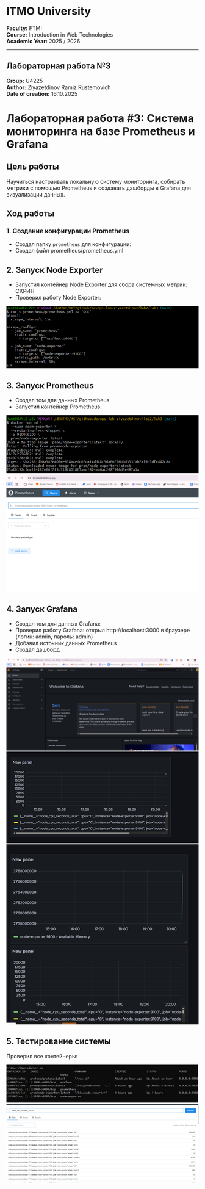 # ITMO University  

**Faculty:** FTMI  
**Course:** Introduction in Web Technologies  
**Academic Year:** 2025 / 2026  

---

## Лабораторная работа №3 

**Group:** U4225  
**Author:** Ziyazetdinov Ramiz Rustemovich  
**Date of creation:** 16.10.2025

# Лабораторная работа #3: Система мониторинга на базе Prometheus и Grafana

## Цель работы
Научиться настраивать локальную систему мониторинга, собирать метрики с помощью Prometheus и создавать дашборды в Grafana для визуализации данных.

## Ход работы

### 1. Создание конфигурации Prometheus

- Создал папку `prometheus` для конфигурации:
- Создал файл prometheus/prometheus.yml


## 2. Запуск Node Exporter
- Запустил контейнер Node Exporter для сбора системных метрик:
СКРИН
- Проверил работу Node Exporter:
  
![1](screenshots/2.png)


## 3. Запуск Prometheus
- Создал том для данных Prometheus
- Запустил контейнер Prometheus:

![2](screenshots/3.png) 
![2](screenshots/3_1.png) 

## 4. Запуск Grafana
- Создал том для данных Grafana:
- Проверил работу Grafana: открыл http://localhost:3000 в браузере (логин: admin, пароль: admin)
- Добавил источник данных Prometheus
- Создал дашборд

![2](screenshots/4.png) 
![2](screenshots/5.png) 
![2](screenshots/6.png) 

## 5. Тестирование системы
Проверил все контейнеры:

![2](screenshots/6_1.png) 
![2](screenshots/6_2.png) 



